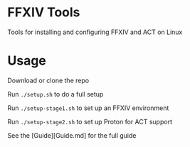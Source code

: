 # FFXIV Tools
Tools for installing and configuring FFXIV and ACT on Linux

# Usage

Download or clone the repo

Run `./setup.sh` to do a full setup

Run `./setup-stage1.sh` to set up an FFXIV environment

Run `./setup-stage2.sh` to set up Proton for ACT support

See the [Guide][Guide.md] for the full guide
